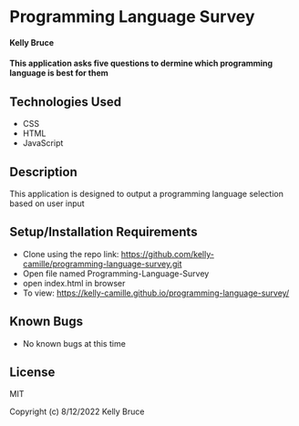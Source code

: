 # Programming Language Survey

#### Kelly Bruce

#### This application asks five questions to dermine which programming language is best for them 

## Technologies Used

* CSS
* HTML
* JavaScript

## Description

This application is designed to output a programming language selection based on user input

## Setup/Installation Requirements

* Clone using the repo link: https://github.com/kelly-camille/programming-language-survey.git
* Open file named Programming-Language-Survey
* open index.html in browser
* To view: https://kelly-camille.github.io/programming-language-survey/

## Known Bugs
* No known bugs at this time

## License

MIT

Copyright (c) 8/12/2022 Kelly Bruce

